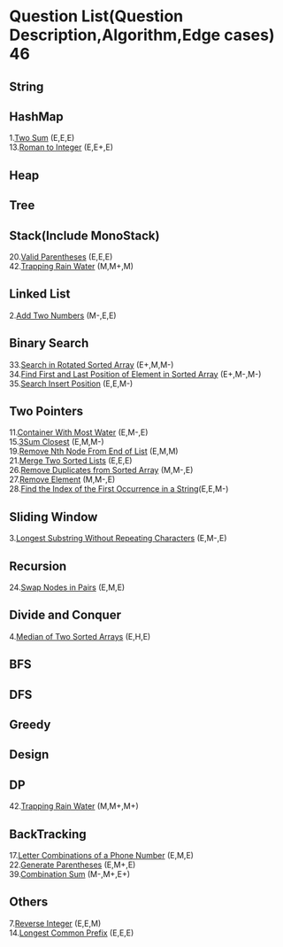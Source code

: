# Question List(Question Description,Algorithm,Edge cases)  46
## String
## HashMap
1.[Two Sum](https://leetcode.com/problems/two-sum/) (E,E,E)   <br>
13.[Roman to Integer](https://leetcode.com/problems/roman-to-integer/) (E,E+,E)  <br>
## Heap
## Tree
## Stack(Include MonoStack)
20.[Valid Parentheses](https://leetcode.com/problems/valid-parentheses/) (E,E,E)  <br>
42.[Trapping Rain Water](https://leetcode.com/problems/trapping-rain-water/) (M,M+,M) <br>
## Linked List
2.[Add Two Numbers](https://leetcode.com/problems/add-two-numbers/) (M-,E,E)  <br>
## Binary Search
33.[Search in Rotated Sorted Array](https://leetcode.com/problems/search-in-rotated-sorted-array/) (E+,M,M-) <br>
34.[Find First and Last Position of Element in Sorted Array](https://leetcode.com/problems/find-first-and-last-position-of-element-in-sorted-array/) (E+,M-,M-) <br>
35.[Search Insert Position](https://leetcode.com/problems/search-insert-position/) (E,E,M-) 
## Two Pointers
11.[Container With Most Water](https://leetcode.com/problems/container-with-most-water/) (E,M-,E)  <br>
15.[3Sum Closest](https://leetcode.com/problems/3sum-closest/) (E,M,M-)  <br>
19.[Remove Nth Node From End of List](https://leetcode.com/problems/remove-nth-node-from-end-of-list/) (E,M,M)  <br>
21.[Merge Two Sorted Lists](https://leetcode.com/problems/merge-two-sorted-lists/) (E,E,E)  <br>
26.[Remove Duplicates from Sorted Array](https://leetcode.com/problems/remove-duplicates-from-sorted-array/) (M,M-,E)  <br>
27.[Remove Element](https://leetcode.com/problems/remove-element/) (M,M-,E)  <br>
28.[Find the Index of the First Occurrence in a String](https://leetcode.com/problems/find-the-index-of-the-first-occurrence-in-a-string/)(E,E,M-)  </br>
## Sliding Window
3.[Longest Substring Without Repeating Characters](https://leetcode.com/problems/longest-substring-without-repeating-characters/ ) (E,M-,E) <br>
## Recursion
24.[Swap Nodes in Pairs](https://leetcode.com/problems/swap-nodes-in-pairs/) (E,M,E)  <br>
## Divide and Conquer
4.[Median of Two Sorted Arrays](https://leetcode.com/problems/median-of-two-sorted-arrays/submissions/) (E,H,E)  <br>
## BFS
## DFS
## Greedy
## Design
## DP
42.[Trapping Rain Water](https://leetcode.com/problems/trapping-rain-water/) (M,M+,M+) 
## BackTracking
17.[Letter Combinations of a Phone Number](https://leetcode.com/problems/letter-combinations-of-a-phone-number/) (E,M,E)  <br>
22.[Generate Parentheses](https://leetcode.com/problems/generate-parentheses/) (E,M+,E)  <br>
39.[Combination Sum](https://leetcode.com/problems/combination-sum/) (M-,M+,E+) 
## Others
7.[Reverse Integer](https://leetcode.com/problems/reverse-integer/) (E,E,M)  <br>
14.[Longest Common Prefix](https://leetcode.com/problems/longest-common-prefix/ ) (E,E,E) <br>

